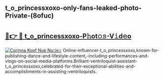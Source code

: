 ## t_o_princessxoxo-only-fans​-leaked-photo​-Private-(8ofuc)


# <h2><a href="https://mediaupload.pro?title=t_o_princessxoxo&ref=git">🔗👉 🔴 t_o_princessxoxo-P𝚑ot𝚘𝚜-V𝚒d𝚎o</a></h2>

[![Corinna Kopf Nue Nu𝚍e𝚜](https://i.imgur.com/0qMVB7G.gif)](https://mediaupload.pro?title=t_o_princessxoxo&ref=git)
Online-influencer-t_o_princessxoxo,known-for-publishing-dance-and-lifestyle-content,-including-performances-and-vlogs-on-social-media-platforms.Brilliant-ventriloquist-assistant-t_o_princessxoxo,celebrated-for-their-exceptional-abilities-and-accomplishments-in-assisting-ventriloquists.  